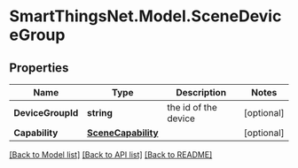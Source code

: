# SmartThingsNet.Model.SceneDeviceGroup
## Properties

Name | Type | Description | Notes
------------ | ------------- | ------------- | -------------
**DeviceGroupId** | **string** | the id of the device | [optional] 
**Capability** | [**SceneCapability**](SceneCapability.md) |  | [optional] 

[[Back to Model list]](../README.md#documentation-for-models) [[Back to API list]](../README.md#documentation-for-api-endpoints) [[Back to README]](../README.md)

